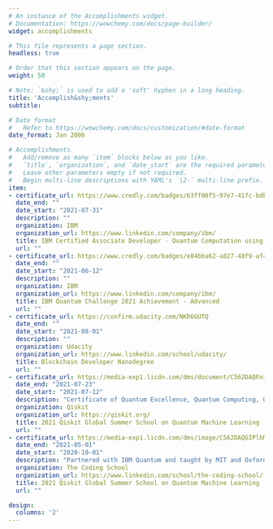 ```yaml
---
# An instance of the Accomplishments widget.
# Documentation: https://wowchemy.com/docs/page-builder/
widget: accomplishments

# This file represents a page section.
headless: true

# Order that this section appears on the page.
weight: 50

# Note: `&shy;` is used to add a 'soft' hyphen in a long heading.
title: 'Accomplish&shy;ments'
subtitle:

# Date format
#   Refer to https://wowchemy.com/docs/customization/#date-format
date_format: Jan 2006

# Accomplishments.
#   Add/remove as many `item` blocks below as you like.
#   `title`, `organization`, and `date_start` are the required parameters.
#   Leave other parameters empty if not required.
#   Begin multi-line descriptions with YAML's `|2-` multi-line prefix.
item:
- certificate_url: https://www.credly.com/badges/63ff00f5-97e7-41fc-bdb3-b7e784815418?source=linked_in_profile
  date_end: ""
  date_start: "2021-07-31"
  description: ""
  organization: IBM
  organization_url: https://www.linkedin.com/company/ibm/
  title: IBM Certified Associate Developer - Quantum Computation using Qiskit v0.2X
  url: ""
- certificate_url: https://www.credly.com/badges/e84bba62-a827-48f9-af44-5c626e646026?source=linked_in_profile
  date_end: ""
  date_start: "2021-06-12"
  description: ""
  organization: IBM
  organization_url: https://www.linkedin.com/company/ibm/
  title: IBM Quantum Challenge 2021 Achievement - Advanced
  url: ""
- certificate_url: https://confirm.udacity.com/NKR6GUTQ
  date_end: ""
  date_start: "2021-08-01"
  description: ""
  organization: Udacity
  organization_url: https://www.linkedin.com/school/udacity/
  title: Blockchain Developer Nanodegree
  url: ""
- certificate_url: https://media-exp1.licdn.com/dms/document/C562DAQFniwfqSNTc_A/profile-treasury-document-pdf-analyzed/0/1630420271605?e=1639782000&v=beta&t=jzUyWnr-p8qPw7fZmTtLieIAVwCYDY_tsaSboCVjIp8
  date_end: "2021-07-23"
  date_start: "2021-07-12"
  description: "Certificate of Quantum Excellence, Quantum Computing, Quantum Machine Learning "
  organization: Qiskit
  organization_url: https://qiskit.org/
  title: 2021 Qiskit Global Summer School on Quantum Machine Learning
  url: ""
- certificate_url: https://media-exp1.licdn.com/dms/image/C562DAQGIPlhMuwuruQ/profile-treasury-image-shrink_800_800/0/1620467569882?e=1639774800&v=beta&t=cBGU71VxpkgCaLnHx2RnrfUoKCthNdFK7jdZHXj9kgM
  date_end: "2021-05-01"
  date_start: "2020-10-01"
  description: "Partnered with IBM Quantum and taught by MIT and Oxford quantum researchers, Qubit by Qubit led the first ever global quantum computing course"
  organization: The Coding School
  organization_url: https://www.linkedin.com/school/the-coding-school/
  title: 2021 Qiskit Global Summer School on Quantum Machine Learning
  url: ""

design:
  columns: '2' 
---
```

